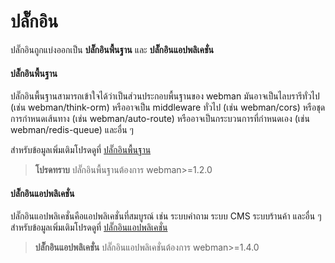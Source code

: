 # ปลั๊กอิน
ปลั๊กอินถูกแบ่งออกเป็น **ปลั๊กอินพื้นฐาน** และ **ปลั๊กอินแอปพลิเคชั่น** 

#### ปลั๊กอินพื้นฐาน
ปลั๊กอินพื้นฐานสามารถเข้าใจได้ว่าเป็นส่วนประกอบพื้นฐานของ webman มันอาจเป็นไลบรารีทั่วไป (เช่น webman/think-orm) หรืออาจเป็น middleware ทั่วไป (เช่น webman/cors) หรือชุดการกำหนดเส้นทาง (เช่น webman/auto-route) หรืออาจเป็นกระบวนการที่กำหนดเอง (เช่น webman/redis-queue) และอื่น ๆ

สำหรับข้อมูลเพิ่มเติมโปรดดูที่ [ปลั๊กอินพื้นฐาน](plugin/base.md)

> **โปรดทราบ**
> ปลั๊กอินพื้นฐานต้องการ webman>=1.2.0

#### ปลั๊กอินแอปพลิเคชั่น
ปลั๊กอินแอปพลิเคชั่นคือแอปพลิเคชั่นที่สมบูรณ์ เช่น ระบบคำถาม ระบบ CMS ระบบร้านค้า และอื่น ๆ
สำหรับข้อมูลเพิ่มเติมโปรดดูที่ [ปลั๊กอินแอปพลิเคชั่น](app/app.md)

> **ปลั๊กอินแอปพลิเคชั่น**
> ปลั๊กอินแอปพลิเคชั่นต้องการ webman>=1.4.0
